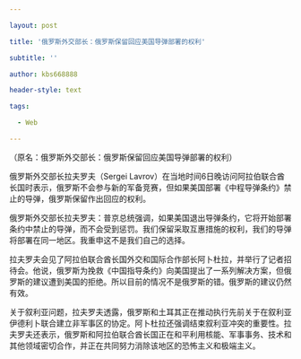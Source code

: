---
layout: post
title: '俄罗斯外交部长：俄罗斯保留回应美国导弹部署的权利'
subtitle: ''
author: kbs668888
header-style: text
tags:
  - Web
---
（原名：俄罗斯外交部长：俄罗斯保留回应美国导弹部署的权利）

俄罗斯外交部长拉夫罗夫（Sergei
Lavrov）在当地时间6日晚访问阿拉伯联合酋长国时表示，俄罗斯不会参与新的军备竞赛，但如果美国部署《中程导弹条约》禁止的导弹，俄罗斯保留作出回应的权利。

俄罗斯外交部长拉夫罗夫：普京总统强调，如果美国退出导弹条约，它将开始部署条约中禁止的导弹，而不会受到惩罚。我们保留采取互惠措施的权利，我们的导弹将部署在同一地区。我重申这不是我们自己的选择。

拉夫罗夫会见了阿拉伯联合酋长国外交和国际合作部长阿卜杜拉，并举行了记者招待会。他说，俄罗斯为挽救《中国指导条约》向美国提出了一系列解决方案，但俄罗斯的建议遭到美国的拒绝。所以目前的情况不是俄罗斯的错。俄罗斯的建议仍然有效。

关于叙利亚问题，拉夫罗夫透露，俄罗斯和土耳其正在推动执行先前关于在叙利亚伊德利卜联合建立非军事区的协定。阿卜杜拉还强调结束叙利亚冲突的重要性。拉夫罗夫还表示，俄罗斯和阿拉伯联合酋长国正在和平利用核能、军事事务、技术和其他领域密切合作，并正在共同努力消除该地区的恐怖主义和极端主义。

